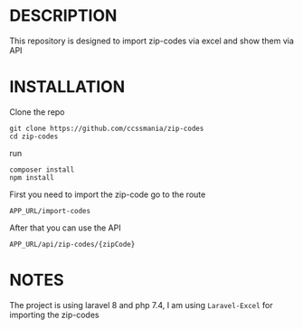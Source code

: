 # DESCRIPTION
This repository is designed to import zip-codes via excel and show them via API

# INSTALLATION

Clone the repo

```
git clone https://github.com/ccssmania/zip-codes
cd zip-codes
```

run
```
composer install
npm install
```

First you need to import the zip-code go to the route

```
APP_URL/import-codes
```

After that you can use the API

```
APP_URL/api/zip-codes/{zipCode}
```

# NOTES
The project is using laravel 8 and php 7.4, I am using ```Laravel-Excel``` for importing the zip-codes
